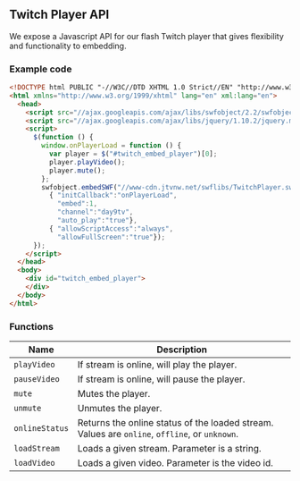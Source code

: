 ## Twitch Player API

We expose a Javascript API for our flash Twitch player that gives flexibility and functionality to embedding.

### Example code

```html
<!DOCTYPE html PUBLIC "-//W3C//DTD XHTML 1.0 Strict//EN" "http://www.w3.org/TR/xhtml1/DTD/xhtml1-strict.dtd">
<html xmlns="http://www.w3.org/1999/xhtml" lang="en" xml:lang="en">
  <head>
    <script src="//ajax.googleapis.com/ajax/libs/swfobject/2.2/swfobject.js"></script>
    <script src="//ajax.googleapis.com/ajax/libs/jquery/1.10.2/jquery.min.js"></script>
    <script>
      $(function () {
        window.onPlayerLoad = function () {
          var player = $("#twitch_embed_player")[0];
          player.playVideo();
          player.mute();
        };
        swfobject.embedSWF("//www-cdn.jtvnw.net/swflibs/TwitchPlayer.swf", "twitch_embed_player", "640", "400", "11", null,
          { "initCallback":"onPlayerLoad",
            "embed":1,
            "channel":"day9tv",
            "auto_play":"true"},
          { "allowScriptAccess":"always",
            "allowFullScreen":"true"});
      });
    </script>
  </head>
  <body>
    <div id="twitch_embed_player">
    </div>
  </body>
</html>
```

### Functions

<table>
    <thead>
        <tr>
            <th>Name</th>
            <th width=100%>Description</th>
        </tr>
    </thead>
    <tbody>
        <tr>
            <td><code>playVideo</code></td>
            <td>If stream is online, will play the player.</td>
        </tr>
        <tr>
            <td><code>pauseVideo</code></td>
            <td>If stream is online, will pause the player.</td>
        </tr>
        <tr>
            <td><code>mute</code></td>
            <td>Mutes the player.</td>
        </tr>
        <tr>
            <td><code>unmute</code></td>
            <td>Unmutes the player.</td>
        </tr>
        <tr>
            <td><code>onlineStatus</code></td>
            <td>Returns the online status of the loaded stream. Values are <code>online</code>, <code>offline</code>, or <code>unknown</code>.</td>
        </tr>
        <tr>
            <td><code>loadStream</code></td>
            <td>Loads a given stream. Parameter is a string.</td>
        </tr>
        <tr>
            <td><code>loadVideo</code></td>
            <td>Loads a given video. Parameter is the video id.</td>
        </tr>
    </tbody>
</table>

